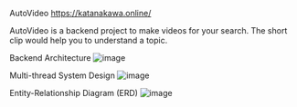 AutoVideo
https://katanakawa.online/


AutoVideo is a backend project to make videos for your search. The short clip would help you to understand a topic.


Backend Architecture
![image](https://github.com/farrenhi/aivideo/assets/114633763/428e6e88-bd64-4f21-b307-b16522486de5)


Multi-thread System Design
![image](https://github.com/farrenhi/aivideo/assets/114633763/a6cd8930-03a6-4122-b208-099663077d0d)


Entity-Relationship Diagram (ERD)
![image](https://github.com/farrenhi/aivideo/assets/114633763/188c1170-daab-4219-823b-cb0dd4e98cc7)
